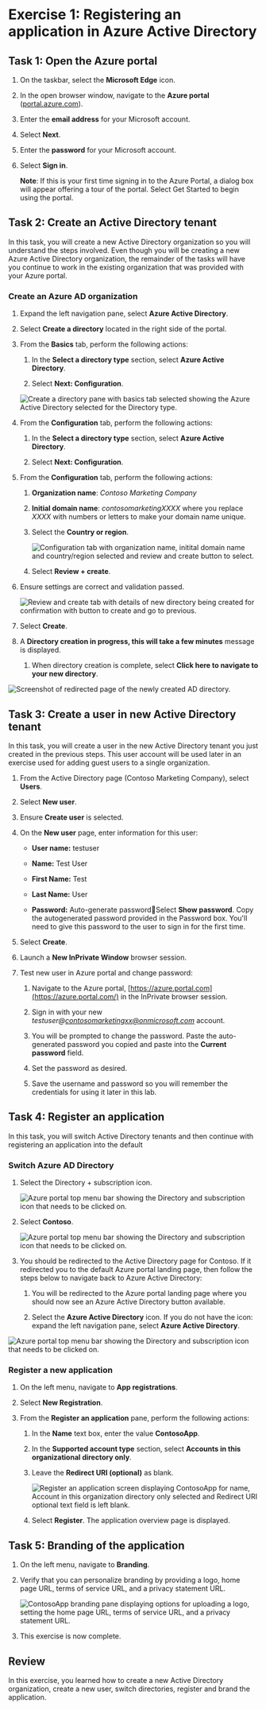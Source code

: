 ﻿# Exercise 1: Registering an application in Azure Active Directory

## Task 1: Open the Azure portal

1. On the taskbar, select the **Microsoft Edge** icon.

1. In the open browser window, navigate to the **Azure portal** ([portal.azure.com](https://portal.azure.com/)).

1. Enter the **email address** for your Microsoft account.

1. Select **Next**.

1. Enter the **password** for your Microsoft account.

1. Select **Sign in**.

    **Note**:
    If this is your first time signing in to the Azure Portal, a dialog box will appear offering a tour of the portal. Select Get Started to begin using the portal. 

## Task 2: Create an Active Directory tenant

In this task, you will create a new Active Directory organization so you will understand the steps involved. Even though you will be creating a new Azure Active Directory organization, the remainder of the tasks will have you continue to work in the existing organization that was provided with your Azure portal.
### Create an Azure AD organization

1. Expand the left navigation pane, select **Azure Active Directory**.

1. Select **Create a directory** located in the right side of the portal.

1. From the **Basics** tab, perform the following actions:

    1. In the **Select a directory type** section, select **Azure Active Directory**.

    1. Select **Next: Configuration**.

    ![Create a directory pane with basics tab selected showing the Azure Active Directory selected for the Directory type.](../../Linked_Image_Files/l01_exercise_1_task_2_image_1.png)

1. From the **Configuration** tab, perform the following actions:

    1. In the **Select a directory type** section, select **Azure Active Directory**.

    1. Select **Next: Configuration**.

1. From the **Configuration** tab, perform the following actions:

    1. **Organization name**: *Contoso Marketing Company*

    1. **Initial domain name**: *contosomarketingXXXX* where you replace *XXXX* with numbers or letters to make your domain name unique.

    1. Select the **Country or region**.

        ![Configuration tab with organization name, initital domain name and country/region selected and review and create button to select.](../../Linked_Image_Files/l01_exercise_1_task_2_image_2.png)

    1. Select **Review + create**.

1. Ensure settings are correct and validation passed.

    ![Review and create tab with details of new directory being created for confirmation with button to create and go to previous.](../../Linked_Image_Files/l01_exercise_1_task_2_image_3.png)

1. Select **Create**.

1. A **Directory creation in progress, this will take a few minutes** message is displayed.

    1. When directory creation is complete, select **Click here to navigate to your new directory**.

![Screenshot of redirected page of the newly created AD directory.](../../Linked_Image_Files/l01_exercise_1_task_2_image_4.png)

## Task 3: Create a user in new Active Directory tenant

In this task, you will create a user in the new Active Directory tenant you just created in the previous steps. This user account will be used later in an exercise used for adding guest users to a single organization. 
1. From the Active Directory page (Contoso Marketing Company), select **Users**.

1. Select **New user**.

1. Ensure **Create user** is selected.

1. On the **New user** page, enter information for this user:

    - **User name:** testuser

    - **Name:** Test User

    - **First Name:** Test

    - **Last Name:** User

    - **Password:** Auto-generate passwordSelect **Show password**. Copy the autogenerated password provided in the Password box. You'll need to give this password to the user to sign in for the first time.

1. Select **Create**.

1. Launch a **New InPrivate Window** browser session.

1. Test new user in Azure portal and change password:

    1. Navigate to the Azure portal, [https://azure.portal.com](https://azure.portal.com/) in the InPrivate browser session.

    1. Sign in with your new *testuser@contosomarketingxx@onmicrosoft.com* account.

    1. You will be prompted to change the password. Paste the auto-generated password you copied and paste into the **Current password** field.

    1. Set the password as desired.

    1. Save the username and password so you will remember the credentials for using it later in this lab.

## Task 4: Register an application

In this task, you will switch Active Directory tenants and then continue with registering an application into the default 
### Switch Azure AD Directory

1. Select the Directory + subscription icon.

    ![Azure portal  top menu bar showing the Directory and subscription icon that needs to be clicked on.](../../Linked_Image_Files/l01_exercise_1_task_4_image_1.png)

1. Select **Contoso**.

    ![Azure portal  top menu bar showing the Directory and subscription icon that needs to be clicked on.](../../Linked_Image_Files/l01_exercise_1_task_4_image_2.png)

1. You should be redirected to the Active Directory page for Contoso. If it redirected you to the default Azure portal landing page, then follow the steps below to navigate back to Azure Active Directory:

    1. You will be redirected to the Azure portal landing page where you should now see an Azure Active Directory button available.

    1. Select the **Azure Active Directory** icon. If you do not have the icon: expand the left navigation pane, select **Azure Active Directory**.

![Azure portal  top menu bar showing the Directory and subscription icon that needs to be clicked on.](../../Linked_Image_Files/l01_exercise_1_task_4_image_3.png)

### Register a new application

1. On the left menu, navigate to **App registrations**.

1. Select **New Registration**.

1. From the **Register an application** pane, perform the following actions:

    1. In the **Name** text box, enter the value **ContosoApp**.

    1. In the **Supported account type** section, select **Accounts in this organizational directory only**.

    1. Leave the **Redirect URI (optional)** as blank.

        ![Register an application screen displaying ContosoApp for name, Account in this organization directory only selected and Redirect URI optional text field is left blank.](../../Linked_Image_Files/l01_exercise_1_task_4_image_4.png)

    1. Select **Register**. The application overview page is displayed.

## Task 5: Branding of the application

1. On the left menu, navigate to **Branding**.

1. Verify that you can personalize branding by providing a logo, home page URL, terms of service URL, and a privacy statement URL.

    ![ContosoApp branding pane displaying options for uploading a logo, setting the home page URL, terms of service URL, and a privacy statement URL.](../../Linked_Image_Files/l01_exercise_1_task_5_image_1.png)

1. This exercise is now complete.

## Review

In this exercise, you learned how to create a new Active Directory organization, create a new user, switch directories, register and brand the application.

